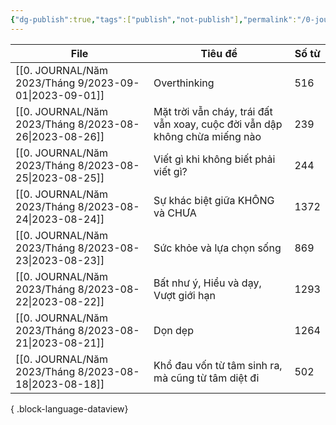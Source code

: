```yaml
---
{"dg-publish":true,"tags":["publish","not-publish"],"permalink":"/0-journal/nhat-ky/","dgPassFrontmatter":true}
---
```



| File                                                      | Tiêu đề                                                                     | Số từ |
| --------------------------------------------------------- | --------------------------------------------------------------------------- | ----- |
| [[0. JOURNAL/Năm 2023/Tháng 9/2023-09-01\|2023-09-01]] | Overthinking                                                                | 516   |
| [[0. JOURNAL/Năm 2023/Tháng 8/2023-08-26\|2023-08-26]] | Mặt trời vẫn cháy, trái đất vẫn xoay, cuộc đời vẫn dập không chừa miếng nào | 239   |
| [[0. JOURNAL/Năm 2023/Tháng 8/2023-08-25\|2023-08-25]] | Viết gì khi không biết phải viết gì?                                        | 244   |
| [[0. JOURNAL/Năm 2023/Tháng 8/2023-08-24\|2023-08-24]] | Sự khác biệt giữa KHÔNG và CHƯA                                             | 1372  |
| [[0. JOURNAL/Năm 2023/Tháng 8/2023-08-23\|2023-08-23]] | Sức khỏe và lựa chọn sống                                                   | 869   |
| [[0. JOURNAL/Năm 2023/Tháng 8/2023-08-22\|2023-08-22]] | Bất như ý, Hiểu và dạy, Vượt giới hạn                                       | 1293  |
| [[0. JOURNAL/Năm 2023/Tháng 8/2023-08-21\|2023-08-21]] | Dọn dẹp                                                                     | 1264  |
| [[0. JOURNAL/Năm 2023/Tháng 8/2023-08-18\|2023-08-18]] | Khổ đau vốn từ tâm sinh ra, mà cũng từ tâm diệt đi                          | 502   |

{ .block-language-dataview}